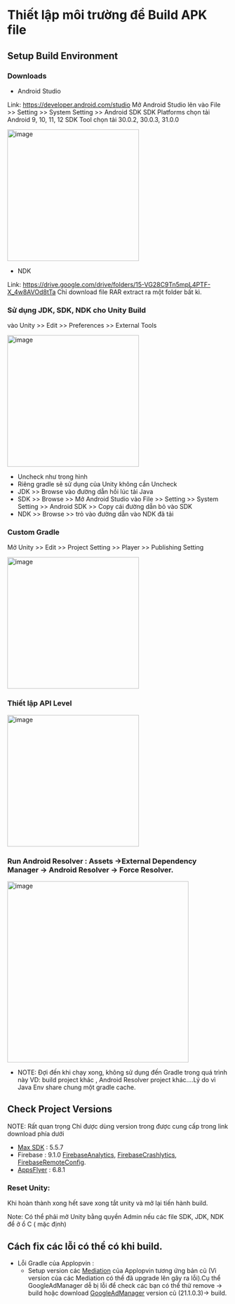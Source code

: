 # Thiết lập môi trường để Build APK file

## Setup Build Environment

### Downloads

- Android Studio

Link: https://developer.android.com/studio
Mở Android Studio lên vào File >> Setting >> System Setting >> Android SDK
SDK Platforms chọn tải Android 9, 10, 11, 12
SDK Tool chọn tải 30.0.2,   30.0.3,   31.0.0

<img width="300" alt="image" src="https://user-images.githubusercontent.com/1218572/203484803-7ff6817e-aeba-4662-b263-fea4774d83b2.png">

- NDK

Link: https://drive.google.com/drive/folders/15-VG28C9Tn5mpL4PTF-X_4w8AVOd8tTa
Chỉ download file RAR extract ra một folder bất kì.

### Sử dụng JDK, SDK, NDK cho Unity Build

vào Unity >> Edit >>  Preferences >> External Tools

<img width="300" alt="image" src="https://user-images.githubusercontent.com/1218572/203484919-8f891a84-c4a3-444f-b6bf-5287548ffdb3.png">

- Uncheck như trong hình
- Riêng gradle sẽ sử dụng của Unity không cần Uncheck
- JDK >> Browse vào đường dẫn hồi lúc tải Java
- SDK >> Browse >> Mở Android Studio vào File >> Setting >> System Setting >> Android SDK >> Copy cái đường dẫn bỏ vào SDK
- NDK >> Browse >> trỏ vào đường dẫn vào NDK đã tải

### Custom Gradle

Mở Unity >> Edit >> Project Setting >> Player >> Publishing Setting

<img width="300" alt="image" src="https://user-images.githubusercontent.com/1218572/203485358-d3c50ddb-bb7a-475c-a22f-1c4f9eded2f5.png">

### Thiết lập API Level

<img width="300" alt="image" src="https://user-images.githubusercontent.com/1218572/203485633-f1bbb254-d033-4bd5-ac68-ef0df929ac84.png">

### Run Android Resolver : Assets ->External Dependency Manager -> Android Resolver -> Force Resolver. 
<img width="413" alt="image" src="https://user-images.githubusercontent.com/117144985/200237572-22b2c62c-b1c2-4fb1-ac59-82267a045c83.png">

  + NOTE: Đợi đến khi chạy xong, không sử dụng đến Gradle trong quá trình này VD: build project khác , Android Resolver project khác....Lý do vì Java Env share chung một gradle cache.
  
## Check Project Versions

NOTE: Rất quan trọng Chỉ được dùng version trong được cung cấp trong link download phía dưới
- [Max SDK](https://nextcloud.rocketstudio.com.vn/s/mWtGftaDDBKgxXC) : 5.5.7
- Firebase : 9.1.0
    [FirebaseAnalytics](https://nextcloud.rocketstudio.com.vn/s/APsdCLd5ZWtNMTQ),
    [FirebaseCrashlytics](https://nextcloud.rocketstudio.com.vn/s/Dff8pCfKrRRzagz),
    [FirebaseRemoteConfig](https://nextcloud.rocketstudio.com.vn/s/EFpZRzyLXs462pX).
- [AppsFlyer](https://nextcloud.rocketstudio.com.vn/s/QTA9PdDoNCWczpC) : 6.8.1


### Reset Unity:

Khi hoàn thành xong hết save xong tắt unity và mở lại tiến hành build.

Note: Có thể phải mở Unity bằng quyền Admin nếu các file SDK, JDK, NDK để ở ổ C ( mặc định)


## Cách fix các lỗi có thể có khi build.
- Lỗi Gradle của Applopvin :
  + Setup version các [Mediation](https://nextcloud.rocketstudio.com.vn/s/pmGJQLHjfcyHJAn) của Applopvin tương ứng bản cũ (Vì version của các Mediation có thể đã upgrade lên gây ra lỗi).Cụ thể GoogleAdManager dễ bị lỗi để check các bạn có thể thử remove -> build hoặc download [GoogleAdManager](https://nextcloud.rocketstudio.com.vn/s/jp8ejgnPt7oDYYm) version cũ (21.1.0.3)-> build.
 
